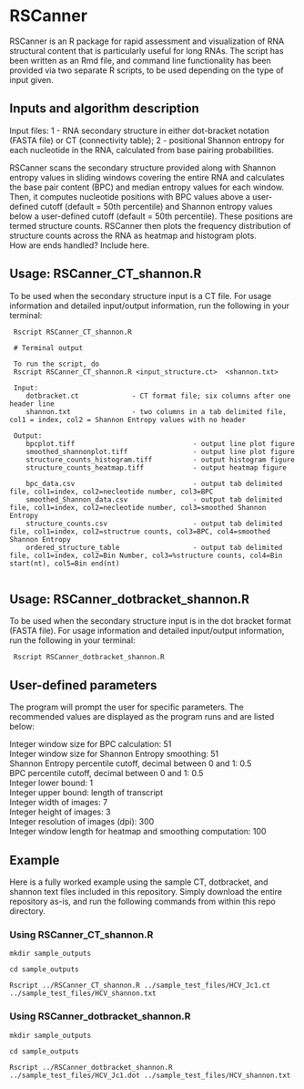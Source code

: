 # RSCanner

RSCanner is an R package for rapid assessment and visualization of RNA structural content that is particularly useful for long RNAs. The script has been written as an Rmd file, and command line functionality has been provided via two separate R scripts, to be used depending on the type of input given.

## Inputs and algorithm description

Input files: 1 - RNA secondary structure in either dot-bracket notation (FASTA file) or CT (connectivity table); 2 - positional Shannon entropy for each nucleotide in the RNA, calculated from base pairing probabilities.

RSCanner scans the secondary structure provided along with Shannon entropy values in sliding windows covering the entire RNA and calculates the base pair content (BPC) and median entropy values for each window. Then, it computes nucleotide positions with BPC values above a user-defined cutoff (default = 50th percentile) and Shannon entropy values below a user-defined cutoff (default = 50th percentile). These positions are termed structure counts. RSCanner then plots the frequency distribution of structure counts across the RNA as heatmap and histogram plots.  
How are ends handled? Include here.

## Usage: RSCanner_CT_shannon.R
To be used when the secondary structure input is a CT file.
For usage information and detailed input/output information, run the following in your terminal:

```
 Rscript RSCanner_CT_shannon.R
 
 # Terminal output
 
 To run the script, do 
 Rscript RSCanner_CT_shannon.R <input_structure.ct>  <shannon.txt>

 Input:
    dotbracket.ct             - CT format file; six columns after one header line
    shannon.txt               - two columns in a tab delimited file, col1 = index, col2 = Shannon Entropy values with no header 

 Output:
    bpcplot.tiff                             - output line plot figure
    smoothed_shannonplot.tiff                - output line plot figure
    structure_counts_histogram.tiff          - output histogram figure
    structure_counts_heatmap.tiff            - output heatmap figure
    
    bpc_data.csv                             - output tab delimited file, col1=index, col2=necleotide number, col3=BPC
    smoothed_Shannon_data.csv                - output tab delimited file, col1=index, col2=necleotide number, col3=smoothed Shannon Entropy
    structure_counts.csv                     - output tab delimited file, col1=index, col2=structrue counts, col3=BPC, col4=smoothed Shannon Entropy
    ordered_structure_table                  - output tab delimited file, col1=index, col2=Bin Number, col3=%structure counts, col4=Bin start(nt), col5=Bin end(nt) 


```

## Usage: RSCanner_dotbracket_shannon.R
To be used when the secondary structure input is in the dot bracket format (FASTA file).
For usage information and detailed input/output information, run the following in your terminal:

```
 Rscript RSCanner_dotbracket_shannon.R
```
## User-defined parameters
The program will prompt the user for specific parameters. The recommended values are displayed as the program runs and are listed below:

Integer window size for BPC calculation: 51<br/>
Integer window size for Shannon Entropy smoothing: 51<br/>
Shannon Entropy percentile cutoff, decimal between 0 and 1: 0.5<br/>
BPC percentile cutoff, decimal between 0 and 1: 0.5<br/>
Integer lower bound: 1<br/>
Integer upper bound: length of transcript<br/>
Integer width of images: 7<br/>
Integer height of images: 3<br/>
Integer resolution of images (dpi): 300<br/>
Integer window length for heatmap and smoothing computation: 100<br/>


## Example
Here is a fully worked example using the sample CT, dotbracket, and shannon text files included in this repository. Simply download the entire repository as-is, and run the following commands from within this repo directory.

### Using RSCanner_CT_shannon.R 
```
mkdir sample_outputs

cd sample_outputs

Rscript ../RSCanner_CT_shannon.R ../sample_test_files/HCV_Jc1.ct ../sample_test_files/HCV_shannon.txt

```

### Using RSCanner_dotbracket_shannon.R
```
mkdir sample_outputs

cd sample_outputs

Rscript ../RSCanner_dotbracket_shannon.R ../sample_test_files/HCV_Jc1.dot ../sample_test_files/HCV_shannon.txt

```

